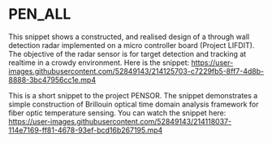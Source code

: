 # PEN_ALL
This snippet shows a constructed, and realised design of a through wall detection radar implemented on a micro controller board (Project LIFDIT). The objective of the radar sensor is for target detection and tracking at realtime in a crowdy environment. Here is the snippet: https://user-images.githubusercontent.com/52849143/214125703-c7229fb5-8ff7-4d8b-8888-3bc47956cc1e.mp4

This is a short snippet to the project PENSOR. The snippet demonstrates a simple construction of Brillouin optical time domain analysis framework for fiber optic temperature sensing. You can watch the snippet here:
https://user-images.githubusercontent.com/52849143/214118037-114e7169-ff81-4678-93ef-bcd16b267195.mp4
